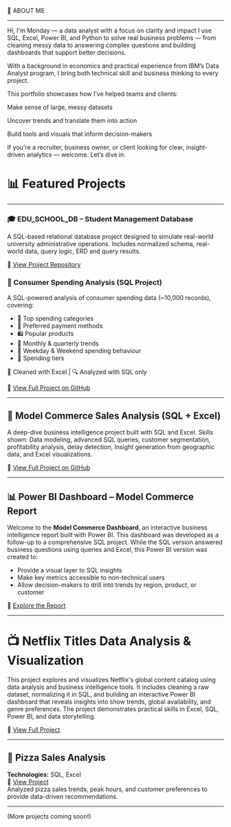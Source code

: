 🎈 ABOUT ME

---

Hi, I'm Monday — a data analyst with a focus on clarity and impact
I use SQL, Excel, Power BI, and Python to solve real business problems — from cleaning messy data to answering complex questions and building dashboards that support better decisions.

With a background in economics and practical experience from IBM’s Data Analyst program, I bring both technical skill and business thinking to every project.

This portfolio showcases how I’ve helped teams and clients:

Make sense of large, messy datasets

Uncover trends and translate them into action

Build tools and visuals that inform decision-makers

If you're a recruiter, business owner, or client looking for clear, insight-driven analytics — welcome. Let’s dive in.



# 📊 Featured Projects 

---

### 🎓 EDU_SCHOOL_DB – Student Management Database

A SQL-based relational database project designed to simulate real-world university administrative operations.
Includes normalized schema, real-world data, query logic, ERD and query results.

🔗 [View Project Repository](https://github.com/MondayTheAnalyst/Edu_School_DB)


### 🧾 Consumer Spending Analysis (SQL Project)

A SQL-powered analysis of consumer spending data (~10,000 records), covering:

- 💸 Top spending categories
- 🏦 Preferred payment methods
- 🛍️ Popular products
- 📅 Monthly & quarterly trends
- 🧠 Weekday & Weekend spending behaviour
- 🏦 Spending tiers

🧹 Cleaned with Excel | 🔍 Analyzed with SQL only

🔗 [View Full Project on GitHub](https://github.com/MondayTheAnalyst/consumer-spending-sql)

---

## 🔹 Model Commerce Sales Analysis (SQL + Excel)
A deep-dive business intelligence project built with SQL and Excel.
Skills shown: Data modeling, advanced SQL queries, customer segmentation, profitability analysis, delay detection, Insight generation from geographic data, and Excel visualizations.

🔗 [View Full Project on GitHub](https://github.com/MondayTheAnalyst/Model-commerce-analysis)

---

## 📊 Power BI Dashboard – Model Commerce Report

Welcome to the **Model Commerce Dashboard**, an interactive business intelligence report built with Power BI.
This dashboard was developed as a follow-up to a comprehensive SQL project. While the SQL version answered business questions using queries and Excel, this Power BI version was created to:

- Provide a visual layer to SQL insights
- Make key metrics accessible to non-technical users
- Allow decision-makers to drill into trends by region, product, or customer


 🔗 [Explore the Report](https://github.com/MondayTheAnalyst/Model-commerce-Dashboard)

---
# 📺 Netflix Titles Data Analysis & Visualization

This project explores and visualizes Netflix's global content catalog using data analysis and business intelligence tools. It includes cleaning a raw dataset, normalizing it in SQL, and building an interactive Power BI dashboard that reveals insights into show trends, global availability, and genre preferences. The project demonstrates practical skills in Excel, SQL, Power BI, and data storytelling.

🔗 [View Full Project](https://github.com/MondayTheAnalyst/Netflix--Data-Project)

---
 
## 🍕 Pizza Sales Analysis  
**Technologies:** SQL, Excel  
🔗 [View Project](https://github.com/MondayTheAnalyst/pizza-sales-analysis)  
Analyzed pizza sales trends, peak hours, and customer preferences to provide data-driven recommendations.  

---


(More projects coming soon!)
